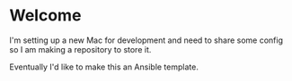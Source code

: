 # Welcome
I'm setting up a new Mac for development and need to share some config so I am making a repository to store it.

Eventually I'd like to make this an Ansible template.
